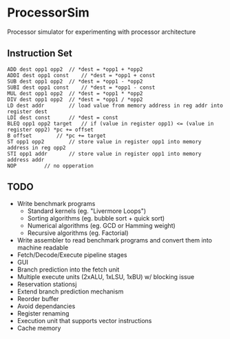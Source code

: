 # ProcessorSim

Processor simulator for experimenting with processor architecture

## Instruction Set
```
ADD dest opp1 opp2	// *dest = *opp1 + *opp2
ADDI dest opp1 const	// *dest = *opp1 + const
SUB dest opp1 opp2 	// *dest = *opp1 - *opp2
SUBI dest opp1 const	// *dest = *opp1 - const
MUL dest opp1 opp2 	// *dest = *opp1 * *opp2
DIV dest opp1 opp2 	// *dest = *opp1 / *opp2
LD dest addr		// load value from memory address in reg addr into register dest
LDI dest const		// *dest = const
BLEQ opp1 opp2 target	// if (value in register opp1) <= (value in register opp2) *pc += offset
B offset 		// *pc += target
ST opp1 opp2 		// store value in register opp1 into memory address in reg opp2
STI opp1 addr		// store value in register opp1 into memory address addr
NOP			// no opperation
```

## TODO
* Write benchmark programs
	* Standard kernels (eg. "Livermore Loops")
	* Sorting algorithms (eg. bubble sort + quick sort)
	* Numerical algorithms (eg. GCD or Hamming weight)
	* Recursive algorithms (eg. Factorial)
* Write assembler to read benchmark programs and convert them into machine readable
* Fetch/Decode/Execute pipeline stages
* GUI
* Branch prediction into the fetch unit
* Multiple execute units (2xALU, 1xLSU, 1xBU) w/ blocking issue
* Reservation stationsj
* Extend branch prediction mechanism
* Reorder buffer
* Avoid dependancies
* Register renaming
* Execution unit that supports vector instructions
* Cache memory
